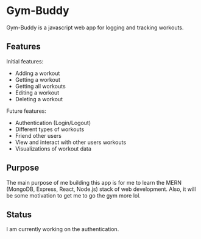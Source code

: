 # Gym-Buddy

Gym-Buddy is a javascript web app for logging and tracking workouts. 

## Features
Initial features:
- Adding a workout
- Getting a workout
- Getting all workouts
- Editing a workout
- Deleting a workout

Future features:
- Authentication (Login/Logout)
- Different types of workouts
- Friend other users
- View and interact with other users workouts
- Visualizations of workout data

## Purpose
The main purpose of me building this app is for me to learn the MERN (MongoDB, Express, React, Node.js) stack of web development. Also, it will be some motivation to get me to go the gym more lol.
## Status
I am currently working on the authentication.
